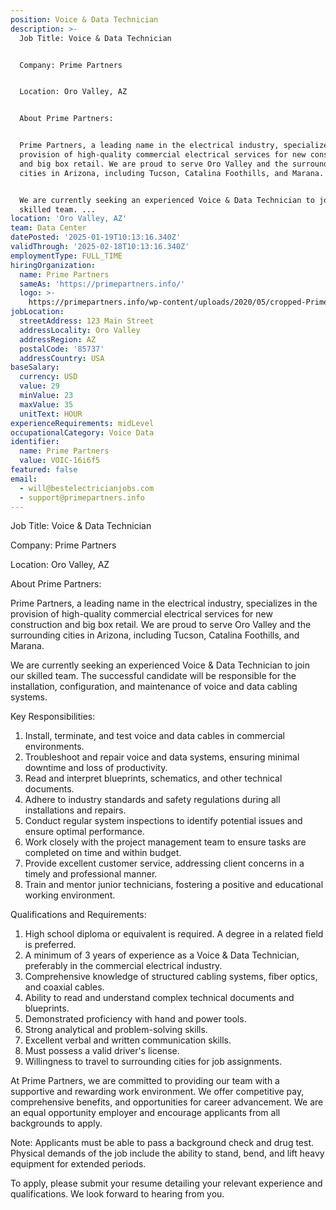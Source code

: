 ```yaml
---
position: Voice & Data Technician
description: >-
  Job Title: Voice & Data Technician


  Company: Prime Partners


  Location: Oro Valley, AZ


  About Prime Partners:


  Prime Partners, a leading name in the electrical industry, specializes in the
  provision of high-quality commercial electrical services for new construction
  and big box retail. We are proud to serve Oro Valley and the surrounding
  cities in Arizona, including Tucson, Catalina Foothills, and Marana. 


  We are currently seeking an experienced Voice & Data Technician to join our
  skilled team. ...
location: 'Oro Valley, AZ'
team: Data Center
datePosted: '2025-01-19T10:13:16.340Z'
validThrough: '2025-02-18T10:13:16.340Z'
employmentType: FULL_TIME
hiringOrganization:
  name: Prime Partners
  sameAs: 'https://primepartners.info/'
  logo: >-
    https://primepartners.info/wp-content/uploads/2020/05/cropped-Prime-Partners-Logo-NO-BG-1-1.png
jobLocation:
  streetAddress: 123 Main Street
  addressLocality: Oro Valley
  addressRegion: AZ
  postalCode: '85737'
  addressCountry: USA
baseSalary:
  currency: USD
  value: 29
  minValue: 23
  maxValue: 35
  unitText: HOUR
experienceRequirements: midLevel
occupationalCategory: Voice Data
identifier:
  name: Prime Partners
  value: VOIC-16i6f5
featured: false
email:
  - will@bestelectricianjobs.com
  - support@primepartners.info
---
```




Job Title: Voice & Data Technician

Company: Prime Partners

Location: Oro Valley, AZ

About Prime Partners:

Prime Partners, a leading name in the electrical industry, specializes in the provision of high-quality commercial electrical services for new construction and big box retail. We are proud to serve Oro Valley and the surrounding cities in Arizona, including Tucson, Catalina Foothills, and Marana. 

We are currently seeking an experienced Voice & Data Technician to join our skilled team. The successful candidate will be responsible for the installation, configuration, and maintenance of voice and data cabling systems.

Key Responsibilities:

1. Install, terminate, and test voice and data cables in commercial environments.
2. Troubleshoot and repair voice and data systems, ensuring minimal downtime and loss of productivity.
3. Read and interpret blueprints, schematics, and other technical documents.
4. Adhere to industry standards and safety regulations during all installations and repairs.
5. Conduct regular system inspections to identify potential issues and ensure optimal performance.
6. Work closely with the project management team to ensure tasks are completed on time and within budget.
7. Provide excellent customer service, addressing client concerns in a timely and professional manner.
8. Train and mentor junior technicians, fostering a positive and educational working environment.

Qualifications and Requirements:

1. High school diploma or equivalent is required. A degree in a related field is preferred.
2. A minimum of 3 years of experience as a Voice & Data Technician, preferably in the commercial electrical industry.
3. Comprehensive knowledge of structured cabling systems, fiber optics, and coaxial cables.
4. Ability to read and understand complex technical documents and blueprints.
5. Demonstrated proficiency with hand and power tools.
6. Strong analytical and problem-solving skills.
7. Excellent verbal and written communication skills.
8. Must possess a valid driver's license.
9. Willingness to travel to surrounding cities for job assignments.

At Prime Partners, we are committed to providing our team with a supportive and rewarding work environment. We offer competitive pay, comprehensive benefits, and opportunities for career advancement. We are an equal opportunity employer and encourage applicants from all backgrounds to apply.

Note: Applicants must be able to pass a background check and drug test. Physical demands of the job include the ability to stand, bend, and lift heavy equipment for extended periods. 

To apply, please submit your resume detailing your relevant experience and qualifications. We look forward to hearing from you.
